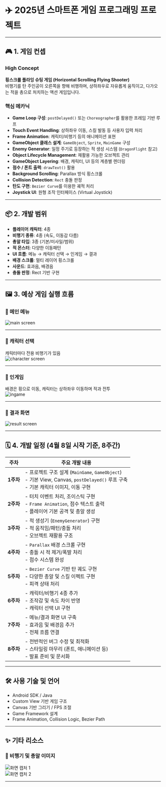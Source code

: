 # ✈️ 2025년 스마트폰 게임 프로그래밍 프로젝트

---

## 🎮 1. 게임 컨셉

### High Concept  
**횡스크롤 플라잉 슈팅 게임 (Horizontal Scrolling Flying Shooter)**  
비행기를 탄 주인공이 오른쪽을 향해 비행하며, 상하좌우로 자유롭게 움직이고, 다가오는 적을 총으로 처치하는 액션 게임입니다.

### 핵심 메카닉

- **Game Loop 구성**: `postDelayed()` 또는 `Choreographer`를 활용한 프레임 기반 루프
- **Touch Event Handling**: 상하좌우 이동, 스킬 발동 등 사용자 입력 처리
- **Frame Animation**: 캐릭터/비행기 등의 애니메이션 표현
- **GameObject 클래스 설계**: `GameObject`, `Sprite`, `MainGame` 구성
- **Enemy Generator**: 일정 주기로 등장하는 적 생성 시스템 (`DragonFlight` 참고)
- **Object Lifecycle Management**: 재활용 가능한 오브젝트 관리
- **GameObject Layering**: 배경, 캐릭터, UI 등의 계층별 렌더링
- **점수 / 폰트 출력**: `drawText()` 활용
- **Background Scrolling**: Parallax 방식 횡스크롤
- **Collision Detection**: `Rect` 충돌 판정
- **탄도 구현**: `Bezier Curve`를 이용한 궤적 처리
- **Joystick UI**: 원형 조작 인터페이스 (Virtual Joystick)

---

## 📦 2. 개발 범위

- **플레이어 캐릭터**: 4종  
- **비행기 종류**: 4종 (속도, 이동감 다름)  
- **총알 타입**: 3종 (기본/미사일/범위)  
- **적 몬스터**: 다양한 이동패턴  
- **UI 흐름**: 메뉴 → 캐릭터 선택 → 인게임 → 결과  
- **배경 스크롤**: 멀티 레이어 횡스크롤  
- **사운드**: 효과음, 배경음  
- **충돌 판정**: Rect 기반 구현  

---

## 🖼️ 3. 예상 게임 실행 흐름

### 📍 메인 메뉴  
![main screen](https://github.com/user-attachments/assets/d7d30364-6e86-466b-91ae-b3e4eb99c2aa)

---

### 📍 캐릭터 선택  
캐릭터마다 전용 비행기가 있음  
![character screen](https://github.com/user-attachments/assets/e5f55dea-0409-459b-af33-7ff4c03e4300)

---

### 📍 인게임  
배경은 횡으로 이동, 캐릭터는 상하좌우 이동하며 적과 전투  
![ingame](https://github.com/user-attachments/assets/87791fd3-4f27-4c91-879a-a0464365da36)

---

### 📍 결과 화면  
![result screen](https://github.com/user-attachments/assets/c5e49892-c8db-465a-b0a2-4edb1a17caeb)

---

## 🗓️ 4. 개발 일정 (4월 8일 시작 기준, 8주간)

| 주차 | 주요 개발 내용 |
|------|----------------|
| **1주차** | - 프로젝트 구조 설계 (`MainGame`, `GameObject`)<br>- 기본 View, Canvas, `postDelayed()` 루프 구축<br>- 기본 캐릭터 이미지, 이동 구현 |
| **2주차** | - 터치 이벤트 처리, 조이스틱 구현<br>- `Frame Animation`, 점수 텍스트 출력<br>- 플레이어 기본 공격 및 총알 생성 |
| **3주차** | - 적 생성기 (`EnemyGenerator`) 구현<br>- 적 움직임/패턴/충돌 처리<br>- 오브젝트 재활용 구조 |
| **4주차** | - `Parallax` 배경 스크롤 구현<br>- 충돌 시 적 제거/폭발 처리<br>- 점수 시스템 완성 |
| **5주차** | - `Bezier Curve` 기반 탄 궤도 구현<br>- 다양한 총알 및 스킬 이펙트 구현<br>- 피격 상태 처리 |
| **6주차** | - 캐릭터/비행기 4종 추가<br>- 조작감 및 속도 차이 반영<br>- 캐릭터 선택 UI 구현 |
| **7주차** | - 메뉴/결과 화면 UI 구축<br>- 효과음 및 배경음 추가<br>- 전체 흐름 연결 |
| **8주차** | - 전반적인 버그 수정 및 최적화<br>- 스타일링 마무리 (폰트, 애니메이션 등)<br>- 발표 준비 및 문서화 |

---

## 🛠️ 사용 기술 및 언어

- Android SDK / Java
- Custom View 기반 게임 구조
- Canvas 기반 그리기 / FPS 조절
- Game Framework 설계
- Frame Animation, Collision Logic, Bezier Path

---

## ✨ 기타 리소스

### 🔫 비행기 및 총알 이미지  
![화면 캡처 1](https://github.com/user-attachments/assets/715ffb57-fcd0-4629-bb8b-192d0be047a6)  
![화면 캡처 2](https://github.com/user-attachments/assets/33a6d9b6-4c71-4fd8-9b52-7d6bdc0392ef)

---

